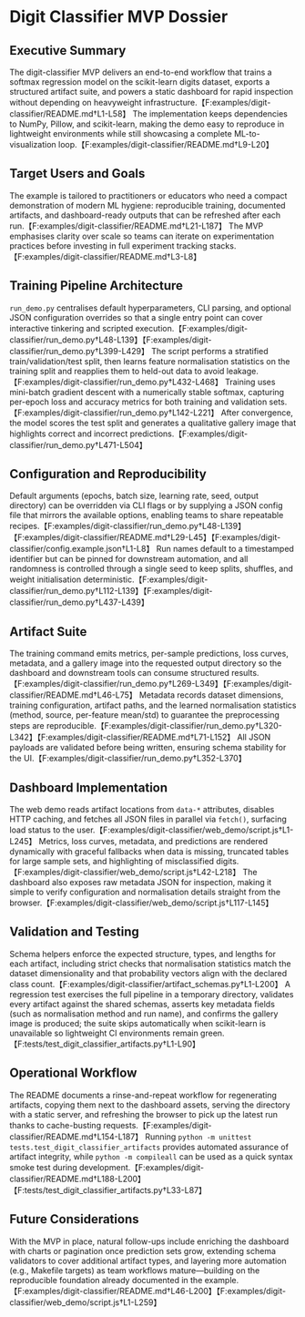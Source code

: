 # Digit Classifier MVP Dossier

## Executive Summary
The digit-classifier MVP delivers an end-to-end workflow that trains a softmax regression model on the scikit-learn digits dataset, exports a structured artifact suite, and powers a static dashboard for rapid inspection without depending on heavyweight infrastructure.【F:examples/digit-classifier/README.md†L1-L58】 The implementation keeps dependencies to NumPy, Pillow, and scikit-learn, making the demo easy to reproduce in lightweight environments while still showcasing a complete ML-to-visualization loop.【F:examples/digit-classifier/README.md†L9-L20】

## Target Users and Goals
The example is tailored to practitioners or educators who need a compact demonstration of modern ML hygiene: reproducible training, documented artifacts, and dashboard-ready outputs that can be refreshed after each run.【F:examples/digit-classifier/README.md†L21-L187】 The MVP emphasises clarity over scale so teams can iterate on experimentation practices before investing in full experiment tracking stacks.【F:examples/digit-classifier/README.md†L3-L8】

## Training Pipeline Architecture
`run_demo.py` centralises default hyperparameters, CLI parsing, and optional JSON configuration overrides so that a single entry point can cover interactive tinkering and scripted execution.【F:examples/digit-classifier/run_demo.py†L48-L139】【F:examples/digit-classifier/run_demo.py†L399-L429】 The script performs a stratified train/validation/test split, then learns feature normalisation statistics on the training split and reapplies them to held-out data to avoid leakage.【F:examples/digit-classifier/run_demo.py†L432-L468】 Training uses mini-batch gradient descent with a numerically stable softmax, capturing per-epoch loss and accuracy metrics for both training and validation sets.【F:examples/digit-classifier/run_demo.py†L142-L221】 After convergence, the model scores the test split and generates a qualitative gallery image that highlights correct and incorrect predictions.【F:examples/digit-classifier/run_demo.py†L471-L504】

## Configuration and Reproducibility
Default arguments (epochs, batch size, learning rate, seed, output directory) can be overridden via CLI flags or by supplying a JSON config file that mirrors the available options, enabling teams to share repeatable recipes.【F:examples/digit-classifier/run_demo.py†L48-L139】【F:examples/digit-classifier/README.md†L29-L45】【F:examples/digit-classifier/config.example.json†L1-L8】 Run names default to a timestamped identifier but can be pinned for downstream automation, and all randomness is controlled through a single seed to keep splits, shuffles, and weight initialisation deterministic.【F:examples/digit-classifier/run_demo.py†L112-L139】【F:examples/digit-classifier/run_demo.py†L437-L439】

## Artifact Suite
The training command emits metrics, per-sample predictions, loss curves, metadata, and a gallery image into the requested output directory so the dashboard and downstream tools can consume structured results.【F:examples/digit-classifier/run_demo.py†L269-L349】【F:examples/digit-classifier/README.md†L46-L75】 Metadata records dataset dimensions, training configuration, artifact paths, and the learned normalisation statistics (method, source, per-feature mean/std) to guarantee the preprocessing steps are reproducible.【F:examples/digit-classifier/run_demo.py†L320-L342】【F:examples/digit-classifier/README.md†L71-L152】 All JSON payloads are validated before being written, ensuring schema stability for the UI.【F:examples/digit-classifier/run_demo.py†L352-L370】

## Dashboard Implementation
The web demo reads artifact locations from `data-*` attributes, disables HTTP caching, and fetches all JSON files in parallel via `fetch()`, surfacing load status to the user.【F:examples/digit-classifier/web_demo/script.js†L1-L245】 Metrics, loss curves, metadata, and predictions are rendered dynamically with graceful fallbacks when data is missing, truncated tables for large sample sets, and highlighting of misclassified digits.【F:examples/digit-classifier/web_demo/script.js†L42-L218】 The dashboard also exposes raw metadata JSON for inspection, making it simple to verify configuration and normalisation details straight from the browser.【F:examples/digit-classifier/web_demo/script.js†L117-L145】

## Validation and Testing
Schema helpers enforce the expected structure, types, and lengths for each artifact, including strict checks that normalisation statistics match the dataset dimensionality and that probability vectors align with the declared class count.【F:examples/digit-classifier/artifact_schemas.py†L1-L200】 A regression test exercises the full pipeline in a temporary directory, validates every artifact against the shared schemas, asserts key metadata fields (such as normalisation method and run name), and confirms the gallery image is produced; the suite skips automatically when scikit-learn is unavailable so lightweight CI environments remain green.【F:tests/test_digit_classifier_artifacts.py†L1-L90】

## Operational Workflow
The README documents a rinse-and-repeat workflow for regenerating artifacts, copying them next to the dashboard assets, serving the directory with a static server, and refreshing the browser to pick up the latest run thanks to cache-busting requests.【F:examples/digit-classifier/README.md†L154-L187】 Running `python -m unittest tests.test_digit_classifier_artifacts` provides automated assurance of artifact integrity, while `python -m compileall` can be used as a quick syntax smoke test during development.【F:examples/digit-classifier/README.md†L188-L200】【F:tests/test_digit_classifier_artifacts.py†L33-L87】

## Future Considerations
With the MVP in place, natural follow-ups include enriching the dashboard with charts or pagination once prediction sets grow, extending schema validators to cover additional artifact types, and layering more automation (e.g., Makefile targets) as team workflows mature—building on the reproducible foundation already documented in the example.【F:examples/digit-classifier/README.md†L46-L200】【F:examples/digit-classifier/web_demo/script.js†L1-L259】
